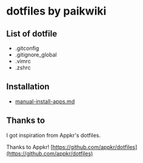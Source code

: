 # dotfiles by paikwiki

## List of dotfile

- .gitconfig
- .gitignore_global
- .vimrc
- .zshrc

## Installation

- [manual-install-apps.md](./manual-install-applications.md)

## Thanks to

I got inspiration from Appkr's dotfiles.

Thanks to Appkr! [https://github.com/appkr/dotfiles](https://github.com/appkr/dotfiles)
